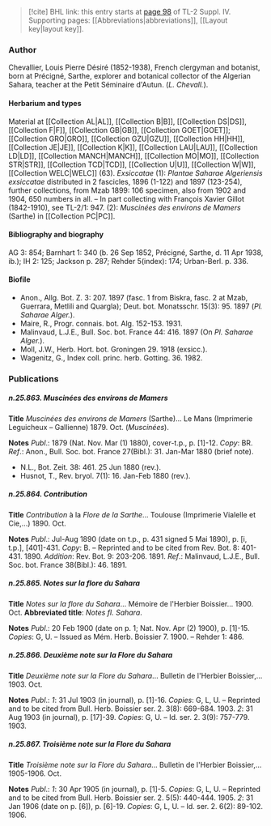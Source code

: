 > [!cite] BHL link: this entry starts at [page 98](https://www.biodiversitylibrary.org/item/103860#page/108/mode/1up) of TL-2 Suppl. IV.
> Supporting pages: [[Abbreviations|abbreviations]], [[Layout key|layout key]].

### Author

Chevallier, Louis Pierre Désiré (1852-1938), French clergyman and botanist, born at Précigné, Sarthe, explorer and botanical collector of the Algerian Sahara, teacher at the Petit Séminaire d'Autun. (*L. Chevall.*).

#### Herbarium and types

Material at [[Collection AL|AL]], [[Collection B|B]], [[Collection DS|DS]], [[Collection F|F]], [[Collection GB|GB]], [[Collection GOET|GOET]]; [[Collection GRO|GRO]], [[Collection GZU|GZU]], [[Collection HH|HH]], [[Collection JE|JE]], [[Collection K|K]], [[Collection LAU|LAU]], [[Collection LD|LD]], [[Collection MANCH|MANCH]], [[Collection MO|MO]], [[Collection STR|STR]], [[Collection TCD|TCD]], [[Collection U|U]], [[Collection W|W]], [[Collection WELC|WELC]] (63).
*Exsiccatae* (1): *Plantae Saharae Algeriensis exsiccatae* distributed in 2 fascicles, 1896 (1-122) and 1897 (123-254), further collections, from Mzab 1899: 106 specimen, also from 1902 and 1904, 650 numbers in all. – In part collecting with François Xavier Gillot (1842-1910), see TL-2/1: 947. (2): *Muscinées des environs de Mamers* (Sarthe) in [[Collection PC|PC]].

#### Bibliography and biography

AG 3: 854; Barnhart 1: 340 (b. 26 Sep 1852, Précigné, Sarthe, d. 11 Apr 1938, ib.); IH 2: 125; Jackson p. 287; Rehder 5(index): 174; Urban-Berl. p. 336.

#### Biofile

- Anon., Allg. Bot. Z. 3: 207. 1897 (fasc. 1 from Biskra, fasc. 2 at Mzab, Guerrara, Metlili and Quargla); Deut. bot. Monatsschr. 15(3): 95. 1897 (*Pl. Saharae Alger.*).
- Maire, R., Progr. connais. bot. Alg. 152-153. 1931.
- Malinvaud, L.J.E., Bull. Soc. bot. France 44: 416. 1897 (On *Pl. Saharae Alger.*).
- Moll, J.W., Herb. Hort. bot. Groningen 29. 1918 (exsicc.).
- Wagenitz, G., Index coll. princ. herb. Gotting. 36. 1982.

### Publications

##### n.25.863. Muscinées des environs de Mamers

**Title**
*Muscinées des environs de Mamers* (Sarthe)... Le Mans (Imprimerie Leguicheux – Gallienne) 1879. Oct. (*Muscinées*).

**Notes**
*Publ*.: 1879 (Nat. Nov. Mar (1) 1880), cover-t.p., p. \[1\]-12. *Copy*: BR.
*Ref*.: Anon., Bull. Soc. bot. France 27(Bibl.): 31. Jan-Mar 1880 (brief note).
- N.L., Bot. Zeit. 38: 461. 25 Jun 1880 (rev.).
- Husnot, T., Rev. bryol. 7(1): 16. Jan-Feb 1880 (rev.).

##### n.25.864. Contribution

**Title**
*Contribution* à la *Flore de la Sarthe*... Toulouse (Imprimerie Vialelle et Cie,...) 1890. Oct.

**Notes**
*Publ*.: Jul-Aug 1890 (date on t.p., p. 431 signed 5 Mai 1890), p. \[i, t.p.\], \[401\]-431. *Copy*: B. – Reprinted and to be cited from Rev. Bot. 8: 401-431. 1890.
*Addition*: Rev. Bot. 9: 203-206. 1891.
*Ref*.: Malinvaud, L.J.E., Bull. Soc. bot. France 38(Bibl.): 46. 1891.

##### n.25.865. Notes sur la flore du Sahara

**Title**
*Notes sur la flore du Sahara*... Mémoire de l'Herbier Boissier... 1900. Oct.
**Abbreviated title**: *Notes fl. Sahara*.

**Notes**
*Publ*.: 20 Feb 1900 (date on p. 1; Nat. Nov. Apr (2) 1900), p. \[1\]-15. *Copies*: G, U. – Issued as Mém. Herb. Boissier 7. 1900. – Rehder 1: 486.

##### n.25.866. Deuxième note sur la Flore du Sahara

**Title**
*Deuxième note sur la Flore du Sahara*... Bulletin de l'Herbier Boissier,... 1903. Oct.

**Notes**
*Publ*.: *1*: 31 Jul 1903 (in journal), p. \[1\]-16. *Copies*: G, L, U. – Reprinted and to be cited from Bull. Herb. Boissier ser. 2. 3(8): 669-684. 1903.
*2*: 31 Aug 1903 (in journal), p. \[17\]-39. *Copies*: G, U. – Id. ser. 2. 3(9): 757-779. 1903.

##### n.25.867. Troisième note sur la Flore du Sahara

**Title**
*Troisième note sur la Flore du Sahara*... Bulletin de l'Herbier Boissier,... 1905-1906. Oct.

**Notes**
*Publ*.: *1*: 30 Apr 1905 (in journal), p. \[1\]-5. *Copies*: G, L, U. – Reprinted and to be cited from Bull. Herb. Boissier ser. 2. 5(5): 440-444. 1905.
*2*: 31 Jan 1906 (date on p. \[6\]), p. \[6\]-19. *Copies*: G, L, U. – Id. ser. 2. 6(2): 89-102. 1906.

